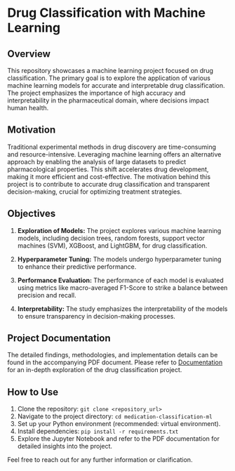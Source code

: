 # Drug Classification with Machine Learning

## Overview

This repository showcases a machine learning project focused on drug classification. The primary goal is to explore the application of various machine learning models for accurate and interpretable drug classification. The project emphasizes the importance of high accuracy and interpretability in the pharmaceutical domain, where decisions impact human health.

## Motivation

Traditional experimental methods in drug discovery are time-consuming and resource-intensive. Leveraging machine learning offers an alternative approach by enabling the analysis of large datasets to predict pharmacological properties. This shift accelerates drug development, making it more efficient and cost-effective. The motivation behind this project is to contribute to accurate drug classification and transparent decision-making, crucial for optimizing treatment strategies.

## Objectives

1. **Exploration of Models:** The project explores various machine learning models, including decision trees, random forests, support vector machines (SVM), XGBoost, and LightGBM, for drug classification.

2. **Hyperparameter Tuning:** The models undergo hyperparameter tuning to enhance their predictive performance.

3. **Performance Evaluation:** The performance of each model is evaluated using metrics like macro-averaged F1-Score to strike a balance between precision and recall.

4. **Interpretability:** The study emphasizes the interpretability of the models to ensure transparency in decision-making processes.

## Project Documentation

The detailed findings, methodologies, and implementation details can be found in the accompanying PDF document. Please refer to [Documentation](./ProjectDocumentation.pdf) for an in-depth exploration of the drug classification project.

## How to Use

1. Clone the repository: `git clone <repository_url>`
2. Navigate to the project directory: `cd medication-classification-ml`
3. Set up your Python environment (recommended: virtual environment).
4. Install dependencies: `pip install -r requirements.txt`
5. Explore the Jupyter Notebook and refer to the PDF documentation for detailed insights into the project.

Feel free to reach out for any further information or clarification.
